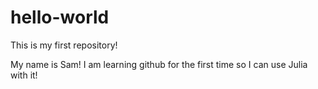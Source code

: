 # hello-world
This is my first repository!

My name is Sam! I am learning github for the first time so I can use Julia with it!
